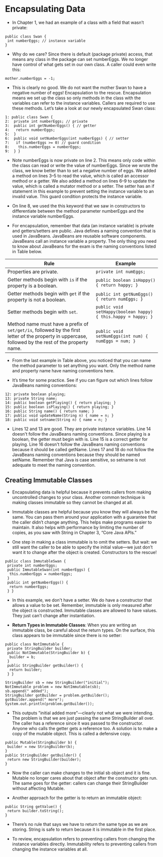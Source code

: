 # Encapsulating Data

- In Chapter 1, we had an example of a class with a field that wasn’t private:

```
public class Swan {
 int numberEggs; // instance variable
}
```

- Why do we care? Since there is default (package private) access, that means any class in the package can set numberEggs. We no longer have control of what gets set in our own class. A caller could even write this:

```
mother.numberEggs = -1; 
```

- This is clearly no good. We do not want the mother Swan to have a negative number of eggs! Encapsulation to the rescue. Encapsulation means we set up the class so only methods in the class with the variables can refer to the instance variables. Callers are required to use these methods. Let’s take a look at our newly encapsulated Swan class:

```
1: public class Swan {
2:  private int numberEggs; // private
3:  public int getNumberEggs() { // getter
4:   return numberEggs;
5:  }
6:  public void setNumberEggs(int numberEggs) { // setter
7:   if (numberEggs >= 0) // guard condition
8:    this.numberEggs = numberEggs;
9:  } }
```

- Note numberEggs is now private on line 2. This means only code within the class can read or write the value of numberEggs. Since we wrote the class, we know better than to set a negative number of eggs. We added a method on lines 3–5 to read the value, which is called an accessor method or a getter. We also added a method on lines 6–9 to update the value, which is called a mutator method or a setter. The setter has an if statement in this example to prevent setting the instance variable to an invalid value. This guard condition protects the instance variable.

- On line 8, we used the this keyword that we saw in constructors to differentiate between the method parameter numberEggs and the instance variable numberEggs.

- For encapsulation, remember that data (an instance variable) is private and getters/setters are public. Java defines a naming convention that is used in JavaBeans. JavaBeans are reusable software components. JavaBeans call an instance variable a property. The only thing you need to know about JavaBeans for the exam is the naming conventions listed in Table below.

| Rule                                                                 | Example                                          |
|----------------------------------------------------------------------|--------------------------------------------------|
| Properties are private.                                             | `private int numEggs;`                          |
| Getter methods begin with `is` if the property is a boolean.       | `public boolean isHappy() { return happy; }`    |
| Getter methods begin with `get` if the property is not a boolean.  | `public int getNumEggs() { return numEggs; }`  |
| Setter methods begin with `set`.                                    | `public void setHappy(boolean happy) { this.happy = happy; }` |
| Method name must have a prefix of `set/get/is`, followed by the first letter of the property in uppercase, followed by the rest of the property name. | `public void setNumEggs(int num) { numEggs = num; }` |

- From the last example in Table above, you noticed that you can name the method parameter to set anything you want. Only the method name and property name have naming conventions here.

- It’s time for some practice. See if you can figure out which lines follow JavaBeans naming conventions:

```
12: private boolean playing;
13: private String name;
14: public boolean getPlaying() { return playing; }
15: public boolean isPlaying() { return playing; }
16: public String name() { return name; }
17: public void updateName(String n) { name = n; }
18: public void setname(String n) { name = n; }
```

- Lines 12 and 13 are good. They are private instance variables. Line 14 doesn't follow the JavaBeans naming conventions. Since playing is a boolean, the getter must begin with is. Line 15 is a correct getter for playing. Line 16 doesn't follow the JavaBeans naming conventions because it should be called getName. Lines 17 and 18 do not follow the JavaBeans naming conventions because they should be named setName. Remember that Java is case sensitive, so setname is not adequate to meet the naming convention.

## Creating Immutable Classes

- Encapsulating data is helpful because it prevents callers from making uncontrolled changes to your class. Another common technique is making classes immutable so they cannot be changed at all.

-  Immutable classes are helpful because you know they will always be the same. You can pass them around your application with a guarantee that the caller didn’t change anything. This helps make programs easier to maintain. It also helps with performance by limiting the number of copies, as you saw with String in Chapter 3, “Core Java APIs.”

- One step in making a class immutable is to omit the setters. But wait: we still want the caller to be able to specify the initial value—we just don’t want it to change after the object is created. Constructors to the rescue!

```
public class ImmutableSwan {
 private int numberEggs;
 public ImmutableSwan(int numberEggs) {
  this.numberEggs = numberEggs;
 }
 public int getNumberEggs() {
  return numberEggs;
 } }
```

- In this example, we don't have a setter. We do have a constructor that allows a value to be set. Remember, immutable is only measured after the object is constructed. Immutable classes are allowed to have values. They just can't change after instantiation.

- __Return Types in Immutable Classes__: When you are writing an immutable class, be careful about the return types. On the surface, this class appears to be immutable since there is no setter:

```
public class NotImmutable {
 private StringBuilder builder;
 public NotImmutable(StringBuilder b) {
  builder = b;
 }
 public StringBuilder getBuilder() {
  return builder;
 } }
```

```
StringBuilder sb = new StringBuilder("initial");
NotImmutable problem = new NotImmutable(sb);
sb.append(" added");
StringBuilder gotBuilder = problem.getBuilder();
gotBuilder.append(" more");
System.out.println(problem.getBuilder());
```

- This outputs "initial added more"—clearly not what we were intending. The problem is that we are just passing the same StringBuilder all over. The caller has a reference since it was passed to the constructor. Anyone who calls the getter gets a reference too. A solution is to make a copy of the mutable object. This is called a defensive copy.

```
public Mutable(StringBuilder b) {
 builder = new StringBuilder(b);
}
public StringBuilder getBuilder() {
 return new StringBuilder(builder);
}
```

- Now the caller can make changes to the initial sb object and it is fine. Mutable no longer cares about that object after the constructor gets run. The same goes for the getter: callers can change their StringBuilder without affecting Mutable.

- Another approach for the getter is to return an immutable object:

```
public String getValue() {
 return builder.toString();
}
```

- There’s no rule that says we have to return the same type as we are storing. String is safe to return because it is immutable in the first place.

- To review, encapsulation refers to preventing callers from changing the instance variables directly. Immutability refers to preventing callers from changing the instance variables at all.